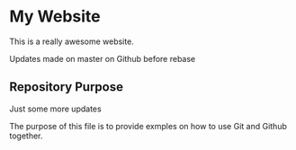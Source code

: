 # My Website
This is a really awesome website.

Updates made on master on Github before rebase

## Repository Purpose

Just some more updates 

The purpose of this file is to provide exmples
on how to use Git and Github together.